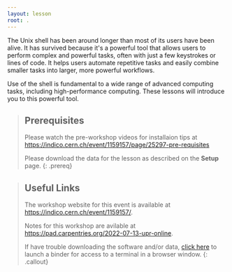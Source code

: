 ```yaml
---
layout: lesson
root: .
---
```


The Unix shell has been around longer than most of its users
have been alive. It has survived because it's a powerful tool that
allows users to perform complex and powerful tasks, often with just
 a few keystrokes or lines of code. It helps users automate repetitive
 tasks and easily combine smaller tasks into larger, more powerful workflows.

Use of the shell is fundamental to a wide range of advanced computing
tasks, including high-performance computing. These lessons will introduce
you to this powerful tool.

> ## Prerequisites
>
> Please watch the pre-workshop videos for installaion tips at https://indico.cern.ch/event/1159157/page/25297-pre-requisites
>
> Please download the data for the lesson as described on the **Setup** page.
{: .prereq}

> ## Useful Links
> 
> The workshop website for this event is available at <https://indico.cern.ch/event/1159157/>.
>
> Notes for this workshop are avilable at <https://pad.carpentries.org/2022-07-13-upr-online>.
>
> If have trouble downloading the software and/or data, [click here](https://mybinder.org/v2/gh/raynamharris/2022-07-13-upr-online/shell-lessons-data) to launch a binder for access to a terminal in a browser window.
{: .callout}
